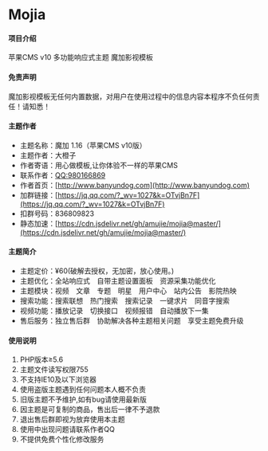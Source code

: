 # Mojia

#### 项目介绍
苹果CMS v10 多功能响应式主题 魔加影视模板

#### 免责声明
魔加影视模板无任何内置数据，对用户在使用过程中的信息内容本程序不负任何责任！请知悉！

#### 主题作者
- 主题名称：魔加 1.16（苹果CMS v10版）
- 主题作者：大橙子
- 作者寄语：用心做模板,让你体验不一样的苹果CMS
- 联系作者：[QQ:980166869](https://wpa.qq.com/msgrd?v=3&uin=980166869&site=qq&menu=yes)
- 作者首页：[http://www.banyundog.com](http://www.banyundog.com)
- 加群链接：[https://jq.qq.com/?_wv=1027&k=OTvjBn7F](https://jq.qq.com/?_wv=1027&k=OTvjBn7F)
- 扣群号码：836809823
- 静态加速：[https://cdn.jsdelivr.net/gh/amujie/mojia@master/](https://cdn.jsdelivr.net/gh/amujie/mojia@master/)

#### 主题简介
- 主题定价：¥60(破解去授权，无加密，放心使用。)
- 主题优化：全站响应式　自带主题设置面板　资源采集功能优化
- 主题模块：视频　文章　专题　明星　用户中心　站内公告　影院热映
- 搜索功能：搜索联想　热门搜索　搜索记录　一键求片　同音字搜索
- 视频功能：播放记录　切换接口　视频报错　自动播放下一集
- 售后服务：独立售后群　协助解决各种主题相关问题　享受主题免费升级

#### 使用说明
1. PHP版本≥5.6
2. 主题文件读写权限755
3. 不支持IE10及以下浏览器
4. 使用盗版主题遇到任何问题本人概不负责
5. 旧版主题不予维护,如有bug请使用最新版
6. 因主题是可复制的商品，售出后一律不予退款
7. 退出售后群即视为放弃使用本主题
8. 使用中出现问题请联系作者QQ
9. 不提供免费个性化修改服务
